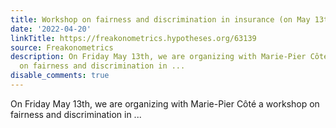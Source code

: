 ```yaml
---
title: Workshop on fairness and discrimination in insurance (on May 13th)
date: '2022-04-20'
linkTitle: https://freakonometrics.hypotheses.org/63139
source: Freakonometrics
description: On Friday May 13th, we are organizing with Marie-Pier Côté a workshop
  on fairness and discrimination in ...
disable_comments: true
---
```

On Friday May 13th, we are organizing with Marie-Pier Côté a workshop on fairness and discrimination in ...